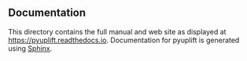 ## Documentation
This directory contains the full manual and web site as displayed at https://pyuplift.readthedocs.io. Documentation for pyuplift is generated using [Sphinx](http://www.sphinx-doc.org/en/master/).
